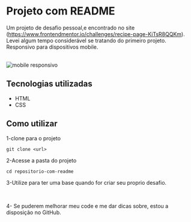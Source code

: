 # Projeto com  README


Um projeto de desafio pessoal,e encontrado no site (https://www.frontendmentor.io/challenges/recipe-page-KiTsR8QQKm). Levei algum tempo considerável se tratando do primeiro projeto.
Responsivo para dispositivos mobile.

<br>

<img src="gif/White Black Texture Thank You Album Cover.gif" alt="mobile responsivo">

## Tecnologias utilizadas

- HTML     
- CSS   


## Como utilizar

1-clone para o projeto
```
git clone <url>
```

2-Acesse a pasta do projeto
```
cd repositorio-com-readme
```

3-Utilize para ter uma base quando for criar seu 
proprio desafio.

<br>

4- Se puderem melhorar meu code e me dar dicas sobre, estou a disposição no GitHub.




